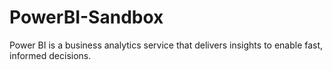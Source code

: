 # PowerBI-Sandbox
Power BI is a business analytics service that delivers insights to enable fast, informed decisions.

